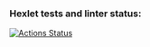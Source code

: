 ### Hexlet tests and linter status:
[![Actions Status](https://github.com/Konstantin-Gromakovskiy/frontend-project-46/actions/workflows/hexlet-check.yml/badge.svg)](https://github.com/Konstantin-Gromakovskiy/frontend-project-46/actions)